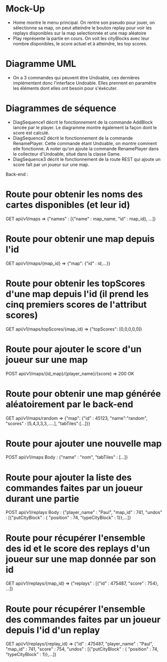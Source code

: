 # Mock-Up
* Home montre le menu principal. On rentre son pseudo pour jouer, on sélectionne sa map, on peut atteindre le bouton replay pour voir les replays disponibles sur la map selectionnée et une map aléatoire
* Play représente la partie en cours. On voit les cityBlocks avec leur nombre disponibles, le score actuel et à atteindre, les top scores.

# Diagramme UML
* On a 3 commandes qui peuvent être Undoable, ces dernières implémentent donc l'interface Undoable. Elles prennent en paramètre les éléments dont elles ont besoin pour s'éxécuter.

# Diagrammes de séquence
* DiagSequence1 décrit le fonctionnement de la commande AddBlock lancée par le player. Le diagramme montre également la façon dont le score est calculé.
* DiagSequence2 décrit le fonctionnement de la commande RenamePlayer. Cette commande étant Undoable, on montre comment elle fonctionne. A noter qu'on ajoute la commande RenamePlayer dans le collecteur d'Undoable, situé dans la classe Game.
* DiagSequence3 décrit le fonctionnement de la route REST qui ajoute un score fait par un joueur sur une map.

Back-end : 

# Route pour obtenir les noms des cartes disponibles (et leur id)
GET api/v1/maps => {"names" : [{"name" : map_name, "id" : map_id}, ...]}

# Route pour obtenir une map depuis l'id
GET api/v1/maps/{map_id}  => {"map": {"id" : id,...}}

# Route pour obtenir les topScores d'une map depuis l'id (il prend les cinq premiers scores de l'attribut scores)
GET api/v1/maps/topScores/{map_id} => {"topScores": [0,0,0,0,0]}

# Route pour ajouter le score d'un joueur sur une map
POST api/v1/maps/{id_map}/{player_name}/{score} => 200 OK 

# Route pour obtenir une map générée aléatoirement par le back-end
GET api/v1/maps/random => {"map": {"id" : 45123, "name":"random", "scores" : [5,4,3,3,3,.....], "tabTiles":[...]}}

# Route pour ajouter une nouvelle map
POST api/v1/maps
Body : {"name" : "nom", "tabTiles" : [...]} 

# Route pour ajouter la liste des commandes faites par un joueur durant une partie
POST api/v1/replays
Body : {"player_name" : "Paul", "map_id" : 741, "undos" : [{"putCityBlock" : { "position" : 74, "typeCityBlock" : 1}},...]}

# Route pour récupérer l'ensemble des id et le score des replays d'un joueur sur une map donnée par son id
GET api/v1/replays/{map_id} => {"replays" : [{"id" : 475487, "score" : 754}, ...]}

# Route pour récupérer l'ensemble des commandes faites par un joueur depuis l'id d'un replay
GET api/v1/replays/{replay_id} => {"id" : 475487, "player_name" : "Paul", "map_id" : 741, "score" : 754, "undos" : [{"putCityBlock" : { "position" : 74, "typeCityBlock" : 1}},...]}
